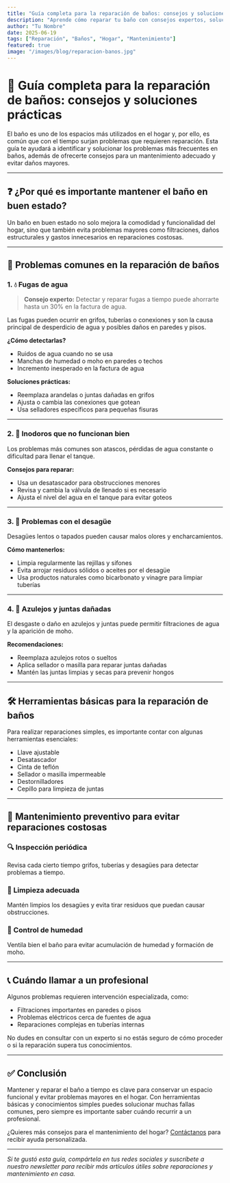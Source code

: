 ```yaml
---
title: "Guía completa para la reparación de baños: consejos y soluciones prácticas"
description: "Aprende cómo reparar tu baño con consejos expertos, soluciones fáciles y mantenimiento básico para evitar problemas comunes."
author: "Tu Nombre"
date: 2025-06-19
tags: ["Reparación", "Baños", "Hogar", "Mantenimiento"]
featured: true
image: "/images/blog/reparacion-banos.jpg"
---
```


# 🛁 Guía completa para la reparación de baños: consejos y soluciones prácticas

El baño es uno de los espacios más utilizados en el hogar y, por ello, es común que con el tiempo surjan problemas que requieren reparación. Esta guía te ayudará a identificar y solucionar los problemas más frecuentes en baños, además de ofrecerte consejos para un mantenimiento adecuado y evitar daños mayores.

---

## ❓ ¿Por qué es importante mantener el baño en buen estado?

Un baño en buen estado no solo mejora la comodidad y funcionalidad del hogar, sino que también evita problemas mayores como filtraciones, daños estructurales y gastos innecesarios en reparaciones costosas.

---

## 🔧 Problemas comunes en la reparación de baños

### 1. 💧 Fugas de agua

> **Consejo experto:** Detectar y reparar fugas a tiempo puede ahorrarte hasta un 30% en la factura de agua.

Las fugas pueden ocurrir en grifos, tuberías o conexiones y son la causa principal de desperdicio de agua y posibles daños en paredes y pisos.

**¿Cómo detectarlas?**

- Ruidos de agua cuando no se usa  
- Manchas de humedad o moho en paredes o techos  
- Incremento inesperado en la factura de agua  

**Soluciones prácticas:**

- Reemplaza arandelas o juntas dañadas en grifos  
- Ajusta o cambia las conexiones que gotean  
- Usa selladores específicos para pequeñas fisuras  

---

### 2. 🚽 Inodoros que no funcionan bien

Los problemas más comunes son atascos, pérdidas de agua constante o dificultad para llenar el tanque.

**Consejos para reparar:**

- Usa un desatascador para obstrucciones menores  
- Revisa y cambia la válvula de llenado si es necesario  
- Ajusta el nivel del agua en el tanque para evitar goteos  

---

### 3. 🚿 Problemas con el desagüe

Desagües lentos o tapados pueden causar malos olores y encharcamientos.

**Cómo mantenerlos:**

- Limpia regularmente las rejillas y sifones  
- Evita arrojar residuos sólidos o aceites por el desagüe  
- Usa productos naturales como bicarbonato y vinagre para limpiar tuberías  

---

### 4. 🧱 Azulejos y juntas dañadas

El desgaste o daño en azulejos y juntas puede permitir filtraciones de agua y la aparición de moho.

**Recomendaciones:**

- Reemplaza azulejos rotos o sueltos  
- Aplica sellador o masilla para reparar juntas dañadas  
- Mantén las juntas limpias y secas para prevenir hongos  

---

## 🛠️ Herramientas básicas para la reparación de baños

Para realizar reparaciones simples, es importante contar con algunas herramientas esenciales:

- Llave ajustable  
- Desatascador  
- Cinta de teflón  
- Sellador o masilla impermeable  
- Destornilladores  
- Cepillo para limpieza de juntas  

---

## 🧹 Mantenimiento preventivo para evitar reparaciones costosas

### 🔍 Inspección periódica

Revisa cada cierto tiempo grifos, tuberías y desagües para detectar problemas a tiempo.

### 🧼 Limpieza adecuada

Mantén limpios los desagües y evita tirar residuos que puedan causar obstrucciones.

### 💨 Control de humedad

Ventila bien el baño para evitar acumulación de humedad y formación de moho.

---

## 📞 Cuándo llamar a un profesional

Algunos problemas requieren intervención especializada, como:

- Filtraciones importantes en paredes o pisos  
- Problemas eléctricos cerca de fuentes de agua  
- Reparaciones complejas en tuberías internas  

No dudes en consultar con un experto si no estás seguro de cómo proceder o si la reparación supera tus conocimientos.

---

## ✅ Conclusión

Mantener y reparar el baño a tiempo es clave para conservar un espacio funcional y evitar problemas mayores en el hogar. Con herramientas básicas y conocimientos simples puedes solucionar muchas fallas comunes, pero siempre es importante saber cuándo recurrir a un profesional.

¿Quieres más consejos para el mantenimiento del hogar? [Contáctanos](/contacto) para recibir ayuda personalizada.

---

*Si te gustó esta guía, compártela en tus redes sociales y suscríbete a nuestro newsletter para recibir más artículos útiles sobre reparaciones y mantenimiento en casa.*